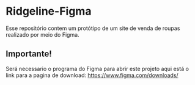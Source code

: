 # Ridgeline-Figma
Esse repositório contem um protótipo de um site de venda de roupas realizado por meio do Figma.<br />
## Importante!
Será necessario o programa do Figma para abrir este projeto aqui está o link para a pagina de download: https://www.figma.com/downloads/
